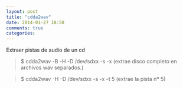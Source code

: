 ```yaml
---
layout: post
title: "cdda2wav"
date: 2014-01-27 18:50
comments: true
categories: 
---
```

Extraer pistas de audio de un cd

>$ cdda2wav -B -H -D /dev/sdxx -s -x (extrae disco completo en archivos wav separados.)

>$ cdda2wav -H -D /dev/sdxx -s -x -t 5 (extrae la pista nº 5)

